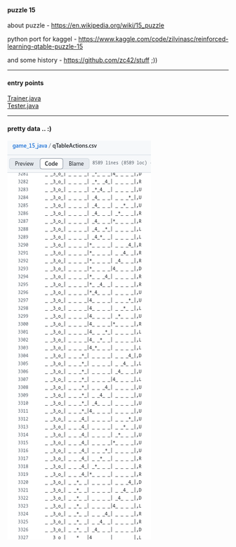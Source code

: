 #### puzzle 15

about puzzle - https://en.wikipedia.org/wiki/15_puzzle

python port for kaggel - https://www.kaggle.com/code/zilvinasc/reinforced-learning-qtable-puzzle-15

and some history - https://github.com/zc42/stuff ;))

**************************************************************************
#### entry points  
[Trainer.java](https://github.com/zc42/game_15_java/blob/master/src/main/java/com/zc/game_15/Trainer.java)  
[Tester.java](https://github.com/zc42/game_15_java/blob/master/src/main/java/com/zc/game_15/Tester.java)  
**************************************************************************
#### pretty data .. :)  
  
![it's just pretty](./game_15_pretty_states.png)
